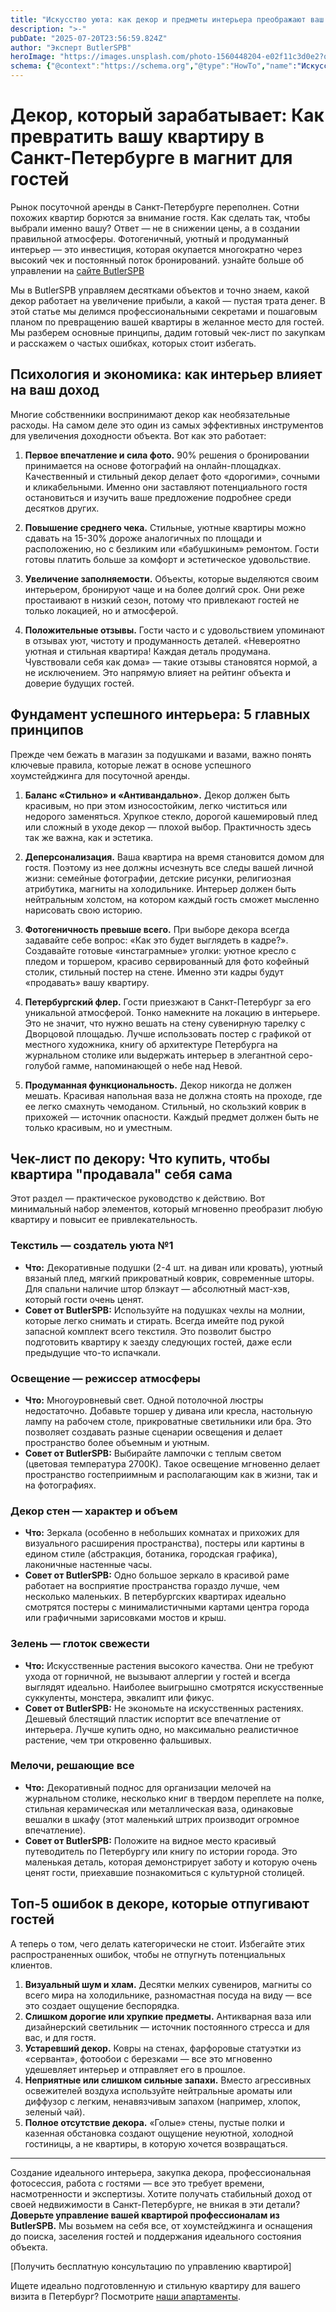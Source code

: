 ```yaml
---
title: "Искусство уюта: как декор и предметы интерьера преображают ваш дом"
description: ">-"
pubDate: "2025-07-20T23:56:59.824Z"
author: "Эксперт ButlerSPB"
heroImage: "https://images.unsplash.com/photo-1560448204-e02f11c3d0e2?q=80&w=2070&auto=format&fit=crop"
schema: {"@context":"https://schema.org","@type":"HowTo","name":"Искусство уюта: как декор и предметы интерьера преображают ваш дом","description":">-","image":{"@type":"ImageObject","url":"https://images.unsplash.com/photo-1560448204-e02f11c3d0e2?q=80&w=2070&auto=format&fit=crop"},"aggregateRating":{"@type":"AggregateRating","ratingValue":"4.9","reviewCount":500,"bestRating":"5","worstRating":"1"},"publisher":{"@type":"Organization","name":"Блог ButlerSPB","logo":{"@type":"ImageObject","url":"https://butlerspb-blog.netlify.app/favicon.ico"}},"mainEntityOfPage":{"@type":"WebPage","@id":"https://butlerspb-blog.netlify.app/blog/dekor-i-predmety-interera/"}}
---
```


# Декор, который зарабатывает: Как превратить вашу квартиру в Санкт-Петербурге в магнит для гостей

Рынок посуточной аренды в Санкт-Петербурге переполнен. Сотни похожих квартир борются за внимание гостя. Как сделать так, чтобы выбрали именно вашу? Ответ — не в снижении цены, а в создании правильной атмосферы. Фотогеничный, уютный и продуманный интерьер — это инвестиция, которая окупается многократно через высокий чек и постоянный поток бронирований. узнайте больше об управлении на <a href="https://butlerspb.ru/rent" target="_blank" rel="nofollow">сайте ButlerSPB</a>

Мы в ButlerSPB управляем десятками объектов и точно знаем, какой декор работает на увеличение прибыли, а какой — пустая трата денег. В этой статье мы делимся профессиональными секретами и пошаговым планом по превращению вашей квартиры в желанное место для гостей. Мы разберем основные принципы, дадим готовый чек-лист по закупкам и расскажем о частых ошибках, которых стоит избегать.

## Психология и экономика: как интерьер влияет на ваш доход

Многие собственники воспринимают декор как необязательные расходы. На самом деле это один из самых эффективных инструментов для увеличения доходности объекта. Вот как это работает:

1.  **Первое впечатление и сила фото.** 90% решения о бронировании принимается на основе фотографий на онлайн-площадках. Качественный и стильный декор делает фото «дорогими», сочными и кликабельными. Именно они заставляют потенциального гостя остановиться и изучить ваше предложение подробнее среди десятков других.

2.  **Повышение среднего чека.** Стильные, уютные квартиры можно сдавать на 15-30% дороже аналогичных по площади и расположению, но с безликим или «бабушкиным» ремонтом. Гости готовы платить больше за комфорт и эстетическое удовольствие.

3.  **Увеличение заполняемости.** Объекты, которые выделяются своим интерьером, бронируют чаще и на более долгий срок. Они реже простаивают в низкий сезон, потому что привлекают гостей не только локацией, но и атмосферой.

4.  **Положительные отзывы.** Гости часто и с удовольствием упоминают в отзывах уют, чистоту и продуманность деталей. «Невероятно уютная и стильная квартира! Каждая деталь продумана. Чувствовали себя как дома» — такие отзывы становятся нормой, а не исключением. Это напрямую влияет на рейтинг объекта и доверие будущих гостей.

## Фундамент успешного интерьера: 5 главных принципов

Прежде чем бежать в магазин за подушками и вазами, важно понять ключевые правила, которые лежат в основе успешного хоумстейджинга для посуточной аренды.

1.  **Баланс «Стильно» и «Антивандально».** Декор должен быть красивым, но при этом износостойким, легко чиститься или недорого заменяться. Хрупкое стекло, дорогой кашемировый плед или сложный в уходе декор — плохой выбор. Практичность здесь так же важна, как и эстетика.

2.  **Деперсонализация.** Ваша квартира на время становится домом для гостя. Поэтому из нее должны исчезнуть все следы вашей личной жизни: семейные фотографии, детские рисунки, религиозная атрибутика, магниты на холодильнике. Интерьер должен быть нейтральным холстом, на котором каждый гость сможет мысленно нарисовать свою историю.

3.  **Фотогеничность превыше всего.** При выборе декора всегда задавайте себе вопрос: «Как это будет выглядеть в кадре?». Создавайте готовые «инстаграмные» уголки: уютное кресло с пледом и торшером, красиво сервированный для фото кофейный столик, стильный постер на стене. Именно эти кадры будут «продавать» вашу квартиру.

4.  **Петербургский флер.** Гости приезжают в Санкт-Петербург за его уникальной атмосферой. Тонко намекните на локацию в интерьере. Это не значит, что нужно вешать на стену сувенирную тарелку с Дворцовой площадью. Лучше использовать постер с графикой от местного художника, книгу об архитектуре Петербурга на журнальном столике или выдержать интерьер в элегантной серо-голубой гамме, напоминающей о небе над Невой.

5.  **Продуманная функциональность.** Декор никогда не должен мешать. Красивая напольная ваза не должна стоять на проходе, где ее легко смахнуть чемоданом. Стильный, но скользкий коврик в прихожей — источник опасности. Каждый предмет должен быть не только красивым, но и уместным.

## Чек-лист по декору: Что купить, чтобы квартира "продавала" себя сама

Этот раздел — практическое руководство к действию. Вот минимальный набор элементов, который мгновенно преобразит любую квартиру и повысит ее привлекательность.

### Текстиль — создатель уюта №1
*   **Что:** Декоративные подушки (2-4 шт. на диван или кровать), уютный вязаный плед, мягкий прикроватный коврик, современные шторы. Для спальни наличие штор блэкаут — абсолютный маст-хэв, который гости очень ценят.
*   **Совет от ButlerSPB:** Используйте на подушках чехлы на молнии, которые легко снимать и стирать. Всегда имейте под рукой запасной комплект всего текстиля. Это позволит быстро подготовить квартиру к заезду следующих гостей, даже если предыдущие что-то испачкали.

### Освещение — режиссер атмосферы
*   **Что:** Многоуровневый свет. Одной потолочной люстры недостаточно. Добавьте торшер у дивана или кресла, настольную лампу на рабочем столе, прикроватные светильники или бра. Это позволяет создавать разные сценарии освещения и делает пространство более объемным и уютным.
*   **Совет от ButlerSPB:** Выбирайте лампочки с теплым светом (цветовая температура 2700К). Такое освещение мгновенно делает пространство гостеприимным и располагающим как в жизни, так и на фотографиях.

### Декор стен — характер и объем
*   **Что:** Зеркала (особенно в небольших комнатах и прихожих для визуального расширения пространства), постеры или картины в едином стиле (абстракция, ботаника, городская графика), лаконичные настенные часы.
*   **Совет от ButlerSPB:** Одно большое зеркало в красивой раме работает на восприятие пространства гораздо лучше, чем несколько маленьких. В петербургских квартирах идеально смотрятся постеры с минималистичными картами центра города или графичными зарисовками мостов и крыш.

### Зелень — глоток свежести
*   **Что:** Искусственные растения высокого качества. Они не требуют ухода от горничной, не вызывают аллергии у гостей и всегда выглядят идеально. Наиболее выигрышно смотрятся искусственные суккуленты, монстера, эвкалипт или фикус.
*   **Совет от ButlerSPB:** Не экономьте на искусственных растениях. Дешевый блестящий пластик испортит все впечатление от интерьера. Лучше купить одно, но максимально реалистичное растение, чем три откровенно фальшивых.

### Мелочи, решающие все
*   **Что:** Декоративный поднос для организации мелочей на журнальном столике, несколько книг в твердом переплете на полке, стильная керамическая или металлическая ваза, одинаковые вешалки в шкафу (этот маленький штрих производит огромное впечатление).
*   **Совет от ButlerSPB:** Положите на видное место красивый путеводитель по Петербургу или книгу по истории города. Это маленькая деталь, которая демонстрирует заботу и которую очень ценят гости, приехавшие познакомиться с культурной столицей.

## Топ-5 ошибок в декоре, которые отпугивают гостей

А теперь о том, чего делать категорически не стоит. Избегайте этих распространенных ошибок, чтобы не отпугнуть потенциальных клиентов.

1.  **Визуальный шум и хлам.** Десятки мелких сувениров, магниты со всего мира на холодильнике, разномастная посуда на виду — все это создает ощущение беспорядка.
2.  **Слишком дорогие или хрупкие предметы.** Антикварная ваза или дизайнерский светильник — источник постоянного стресса и для вас, и для гостя.
3.  **Устаревший декор.** Ковры на стенах, фарфоровые статуэтки из «серванта», фотообои с березками — все это мгновенно удешевляет интерьер и отправляет его в прошлое.
4.  **Неприятные или слишком сильные запахи.** Вместо агрессивных освежителей воздуха используйте нейтральные ароматы или диффузор с легким, ненавязчивым запахом (например, хлопок, зеленый чай).
5.  **Полное отсутствие декора.** «Голые» стены, пустые полки и казенная обстановка создают ощущение неуютной, холодной гостиницы, а не квартиры, в которую хочется возвращаться.

---

Создание идеального интерьера, закупка декора, профессиональная фотосессия, работа с гостями — все это требует времени, насмотренности и экспертизы. Хотите получать стабильный доход от своей недвижимости в Санкт-Петербурге, не вникая в эти детали? **Доверьте управление вашей квартирой профессионалам из ButlerSPB.** Мы возьмем на себя все, от хоумстейджинга и оснащения до поиска, заселения гостей и поддержания идеального состояния объекта.

[Получить бесплатную консультацию по управлению квартирой]

Ищете идеально подготовленную и стильную квартиру для вашего визита в Петербург? Посмотрите [наши апартаменты](ссылка_на_каталог_объектов_ButlerSPB).
